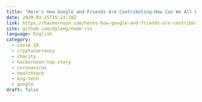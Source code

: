 ```yaml
---
title: "Here's How Google and Friends Are Contributing—How Can We All Help?"
date: 2020-03-25T15:23:28Z
link: https://hackernoon.com/heres-how-google-and-friends-are-contributinghow-can-we-all-help-jm2ej3wfn?source=rss&utm_medium=RSS&utm_source=news.12bit.vn
site: github.com/dylang/node-rss
language: English
category:
  - covid-19
  - cryptocurrency
  - charity
  - hackernoon-top-story
  - coronavirus
  - healthtech
  - big-tech
  - google
draft: false
---
```

